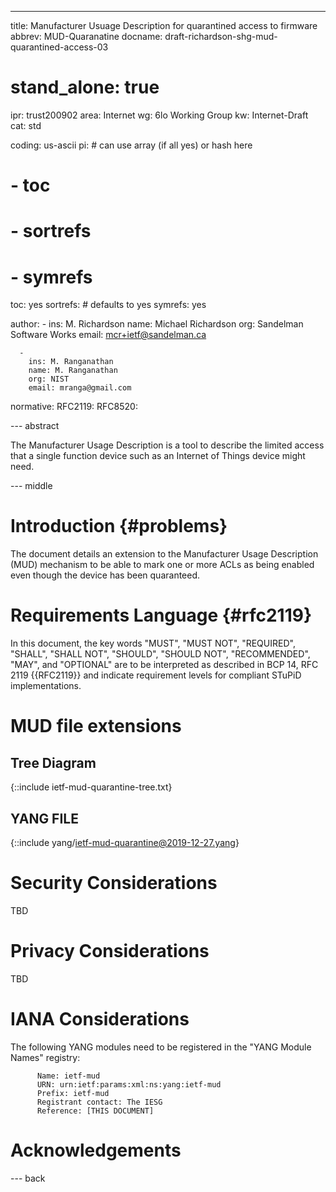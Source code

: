 ---
title: Manufacturer Usuage Description for quarantined access to firmware
abbrev: MUD-Quaranatine
docname: draft-richardson-shg-mud-quarantined-access-03

# stand_alone: true

ipr: trust200902
area: Internet
wg: 6lo Working Group
kw: Internet-Draft
cat: std

coding: us-ascii
pi:    # can use array (if all yes) or hash here
#  - toc
#  - sortrefs
#  - symrefs
  toc: yes
  sortrefs:   # defaults to yes
  symrefs: yes

author:
      -
        ins: M. Richardson
        name: Michael Richardson
        org: Sandelman Software Works
        email: mcr+ietf@sandelman.ca

      -
        ins: M. Ranganathan
        name: M. Ranganathan
        org: NIST
        email: mranga@gmail.com


normative:
  RFC2119:
  RFC8520:

--- abstract

The Manufacturer Usage Description is a tool to describe the limited access
that a single function device such as an Internet of Things device might
need.

--- middle

# Introduction        {#problems}

The document details an extension to the Manufacturer Usage Description (MUD)
mechanism to be able to mark one or more ACLs as being enabled even though
the device has been quaranteed.

# Requirements Language {#rfc2119}

In this document, the key words "MUST", "MUST NOT", "REQUIRED",
"SHALL", "SHALL NOT", "SHOULD", "SHOULD NOT", "RECOMMENDED", "MAY",
and "OPTIONAL" are to be interpreted as described in BCP 14, RFC 2119
{{RFC2119}} and indicate requirement levels for compliant STuPiD
implementations.

# MUD file extensions

## Tree Diagram

{::include ietf-mud-quarantine-tree.txt}

## YANG FILE

{::include yang/ietf-mud-quarantine@2019-12-27.yang}

# Security Considerations

TBD

# Privacy Considerations

TBD

# IANA Considerations

The following YANG modules need to be registered in the "YANG Module Names" registry:

~~~~
      Name: ietf-mud
      URN: urn:ietf:params:xml:ns:yang:ietf-mud
      Prefix: ietf-mud
      Registrant contact: The IESG
      Reference: [THIS DOCUMENT]
~~~~


# Acknowledgements

--- back

